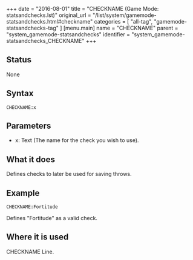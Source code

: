 +++
date = "2016-08-01"
title = "CHECKNAME (Game Mode: statsandchecks.lst)"
original_url = "/list/system/gamemode-statsandchecks.html#checkname"
categories = [ "all-tag", "gamemode-statsandchecks-tag" ]
[menu.main]
    name = "CHECKNAME"
    parent = "system_gamemode-statsandchecks"
    identifier = "system_gamemode-statsandchecks_CHECKNAME"
+++

## Status

None

## Syntax

`CHECKNAME:x`

## Parameters

-   x: Text (The name for the check you wish to use).



What it does
------------

Defines checks to later be used for saving throws.

Example
-------

`CHECKNAME:Fortitude`

Defines "Fortitude" as a valid check.

Where it is used
----------------

CHECKNAME Line.

